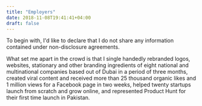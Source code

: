 ```yaml
---
title: "Employers"
date: 2018-11-08T19:41:41+04:00
draft: false
---
```


To begin with, I'd like to declare that I do not share any information contained under non-disclosure agreements.<br>

What set me apart in the crowd is that I single handedly rebranded logos, websites, stationary and other branding ingredients of eight national and multinational companies based out of Dubai in a period of three months, created viral content and received more than 25 thousand organic likes and 1 million views for a Facebook page in two weeks, helped twenty startups launch from scratch and grow online, and represented Product Hunt for their first time launch in Pakistan.<br>

